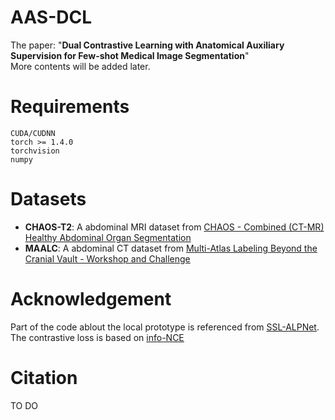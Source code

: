 # AAS-DCL
The paper: "**Dual Contrastive Learning with Anatomical Auxiliary Supervision for Few-shot Medical Image Segmentation**"  
More contents will be added later.

# Requirements
```
CUDA/CUDNN
torch >= 1.4.0
torchvision
numpy
```

# Datasets
* **CHAOS-T2**: A abdominal MRI dataset from [CHAOS - Combined (CT-MR) Healthy Abdominal Organ Segmentation](https://chaos.grand-challenge.org/)
* **MAALC**: A abdominal CT dataset from [Multi-Atlas Labeling Beyond the Cranial Vault - Workshop and Challenge](https://www.synapse.org/#!Synapse:syn3193805/wiki/217789)

# Acknowledgement
Part of the code ablout the local prototype is referenced from [SSL-ALPNet](https://github.com/cheng-01037/Self-supervised-Fewshot-Medical-Image-Segmentation).  
The contrastive loss is based on [info-NCE](https://github.com/RElbers/info-nce-pytorch)


# Citation
TO DO

